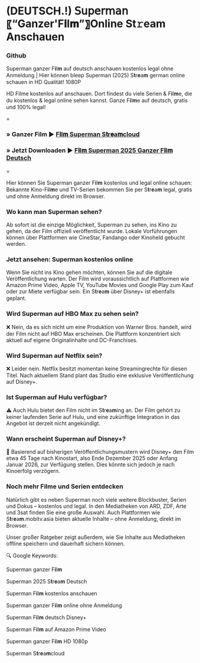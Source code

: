 # (DEUTSCH.!) 𝖲𝗎𝗉𝖾𝗋𝗆𝖺𝗇〖“Ganzer'F𝐢l𝐦”〗Online St𝚛eam Anschauen 


### Github

Superman ganzer F𝐢l𝐦 auf deutsch anschauen kostenlos legal ohne Anmeldung | Hier können bleep Superman (2025) S𝐭r𝐞a𝐦 german online schauen in HD Qualität! 1080P

HD Filme kostenlos auf anschauen. Dort findest du viele Serien & F𝐢l𝐦e, die du kostenlos & legal online sehen kannst. Ganze F𝐢l𝐦e auf deutsch, gratis und 100% legal!

=

### » Ganzer Film ▶️ [F𝐢l𝐦 Superman S𝐭r𝐞a𝐦cloud](https://t.co/8HPeSDS1yW)

### » Jetzt Downloaden ▶️ [F𝐢l𝐦 Superman 2025 Ganzer F𝐢l𝐦 Deutsch](https://t.co/8HPeSDS1yW)

=

Hier können Sie Superman ganzer F𝐢l𝐦 kostenlos und legal online schauen: Bekannte Kino-F𝐢l𝐦e und TV-Serien bekommen Sie per S𝐭r𝐞a𝐦 legal, gratis und ohne Anmeldung direkt im Browser.

### Wo kann man Superman sehen?

Ab sofort ist die einzige Möglichkeit, Superman zu sehen, ins Kino zu gehen, da der Film offiziell veröffentlicht wurde. Lokale Vorführungen können über Plattformen wie CineStar, Fandango oder Kinoheld gebucht werden.

### Jetzt ansehen: Superman kostenlos online

Wenn Sie nicht ins Kino gehen möchten, können Sie auf die digitale Veröffentlichung warten. Der Film wird voraussichtlich auf Plattformen wie Amazon Prime Video, Apple TV, YouTube Movies und Google Play zum Kauf oder zur Miete verfügbar sein. Ein S𝐭r𝐞a𝐦 über Disney+ ist ebenfalls geplant.

### Wird Superman auf HBO Max zu sehen sein?

❌ Nein, da es sich nicht um eine Produktion von Warner Bros. handelt, wird der Film nicht auf HBO Max erscheinen. Die Plattform konzentriert sich aktuell auf eigene Originalinhalte und DC-Franchises.

### Wird Superman auf Netflix sein?

❌ Leider nein. Netflix besitzt momentan keine Streamingrechte für diesen Titel. Nach aktuellem Stand plant das Studio eine exklusive Veröffentlichung auf Disney+.

### Ist Superman auf Hulu verfügbar?

⚠️ Auch Hulu bietet den Film nicht im S𝐭r𝐞a𝐦ing an. Der Film gehört zu keiner laufenden Serie auf Hulu, und eine zukünftige Integration in das Angebot ist derzeit nicht angekündigt.

### Wann erscheint Superman auf Disney+?

📅 Basierend auf bisherigen Veröffentlichungsmustern wird Disney+ den Film etwa 45 Tage nach Kinostart, also Ende Dezember 2025 oder Anfang Januar 2026, zur Verfügung stellen. Dies könnte sich jedoch je nach Kinoerfolg verzögern.

### Noch mehr Filme und Serien entdecken

Natürlich gibt es neben Superman noch viele weitere Blockbuster, Serien und Dokus – kostenlos und legal. In den Mediatheken von ARD, ZDF, Arte und 3sat finden Sie eine große Auswahl. Auch Plattformen wie S𝐭r𝐞a𝐦.mobitv.asia bieten aktuelle Inhalte – ohne Anmeldung, direkt im Browser.

Unser großer Ratgeber zeigt außerdem, wie Sie Inhalte aus Mediatheken offline speichern und dauerhaft sichern können.

🔍 Google Keywords:

Superman ganzer F𝐢l𝐦

Superman 2025 S𝐭r𝐞a𝐦 Deutsch

Superman F𝐢l𝐦 kostenlos anschauen

Superman ganzer F𝐢l𝐦 online ohne Anmeldung

Superman F𝐢l𝐦 deutsch Disney+

Superman F𝐢l𝐦 auf Amazon Prime Video

Superman ganzer F𝐢l𝐦 HD 1080p

Superman S𝐭r𝐞a𝐦cloud
